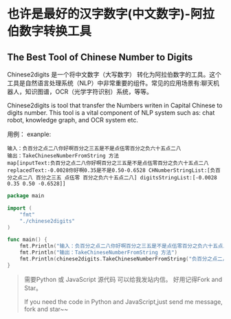 # 也许是最好的汉字数字(中文数字)-阿拉伯数字转换工具

## The Best Tool of Chinese Number to Digits 

Chinese2digits 是一个将中文数字（大写数字） 转化为阿拉伯数字的工具。这个工具是自然语言处理系统（NLP）中非常重要的组件。常见的应用场景有:聊天机器人，知识图谱，OCR（光学字符识别）系统，等等。

Chinese2digits is tool that transfer the Numbers writen in Capital Chinese to digits number. This tool is a vital component of NLP system such as: chat robot, knowledge graph, and OCR system etc.




用例：
exanple:
```
输入：负百分之点二八你好啊百分之三五是不是点伍零百分之负六十五点二八
输出：TakeChineseNumberFromString 方法
map[inputText:负百分之点二八你好啊百分之三五是不是点伍零百分之负六十五点二八 replacedText:-0.0028你好啊0.35是不是0.50-0.6528 CHNumberStringList:[负百分之点二八 百分之三五 点伍零 百分之负六十五点二八] digitsStringList:[-0.0028 0.35 0.50 -0.6528]]

```


``` go
package main

import (
	"fmt"
	"./chinese2digits"
)

func main() {
	fmt.Println("输入：负百分之点二八你好啊百分之三五是不是点伍零百分之负六十五点二八")
	fmt.Println("输出：TakeChineseNumberFromString 方法")
	fmt.Println(chinese2digits.TakeChineseNumberFromString("负百分之点二八你好啊百分之三五是不是点伍零百分之负六十五点二八", nil, true))
}

```

> 需要Python 或 JavaScript 源代码  可以给我发站内信。  好用记得Fork and Star。
>
> If you need the code in Python and JavaScript,just send me message, fork and star~~





